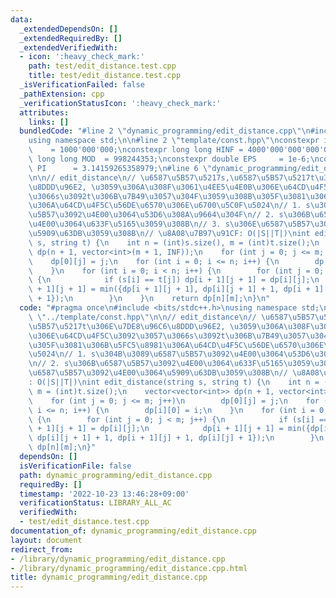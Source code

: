 ```yaml
---
data:
  _extendedDependsOn: []
  _extendedRequiredBy: []
  _extendedVerifiedWith:
  - icon: ':heavy_check_mark:'
    path: test/edit_distance.test.cpp
    title: test/edit_distance.test.cpp
  _isVerificationFailed: false
  _pathExtension: cpp
  _verificationStatusIcon: ':heavy_check_mark:'
  attributes:
    links: []
  bundledCode: "#line 2 \"dynamic_programming/edit_distance.cpp\"\n#include <bits/stdc++.h>\n\
    using namespace std;\n\n#line 2 \"template/const.hpp\"\nconstexpr int INF    \
    \    = 1000'000'000;\nconstexpr long long HINF = 4000'000'000'000'000'000;\nconstexpr\
    \ long long MOD  = 998244353;\nconstexpr double EPS     = 1e-6;\nconstexpr double\
    \ PI      = 3.14159265358979;\n#line 6 \"dynamic_programming/edit_distance.cpp\"\
    \n\n// edit_distance\n// \u6587\u5B57\u5217s,\u6587\u5B57\u5217t\u306E\u7DE8\u96C6\
    \u8DDD\u96E2, \u3059\u306A\u308F\u3061\u4EE5\u4E0B\u306E\u64CD\u4F5C\u3092\u3057\
    \u3066s\u3092t\u306B\u7B49\u3057\u304F\u3059\u308B\u305F\u3081\u306B\u5FC5\u8981\
    \u306A\u64CD\u4F5C\u56DE\u6570\u306E\u6700\u5C0F\u5024\n// 1. s\u304B\u3089\u6587\
    \u5B57\u3092\u4E00\u3064\u53D6\u308A\u9664\u304F\n// 2. s\u306B\u6587\u5B57\u3092\
    \u4E00\u3064\u633F\u5165\u3059\u308B\n// 3. s\u306E\u6587\u5B57\u3092\u4E00\u3064\
    \u5909\u63DB\u3059\u308B\n// \u8A08\u7B97\u91CF: O(|S||T|)\nint edit_distance(string\
    \ s, string t) {\n    int n = (int)s.size(), m = (int)t.size();\n    vector<vector<int>>\
    \ dp(n + 1, vector<int>(m + 1, INF));\n    for (int j = 0; j <= m; j++)\n    \
    \    dp[0][j] = j;\n    for (int i = 0; i <= n; i++) {\n        dp[i][0] = i;\n\
    \    }\n    for (int i = 0; i < n; i++) {\n        for (int j = 0; j < m; j++)\
    \ {\n            if (s[i] == t[j]) dp[i + 1][j + 1] = dp[i][j];\n            dp[i\
    \ + 1][j + 1] = min({dp[i + 1][j + 1], dp[i][j + 1] + 1, dp[i + 1][j] + 1, dp[i][j]\
    \ + 1});\n        }\n    }\n    return dp[n][m];\n}\n"
  code: "#pragma once\n#include <bits/stdc++.h>\nusing namespace std;\n\n#include\
    \ \"../template/const.hpp\"\n\n// edit_distance\n// \u6587\u5B57\u5217s,\u6587\
    \u5B57\u5217t\u306E\u7DE8\u96C6\u8DDD\u96E2, \u3059\u306A\u308F\u3061\u4EE5\u4E0B\
    \u306E\u64CD\u4F5C\u3092\u3057\u3066s\u3092t\u306B\u7B49\u3057\u304F\u3059\u308B\
    \u305F\u3081\u306B\u5FC5\u8981\u306A\u64CD\u4F5C\u56DE\u6570\u306E\u6700\u5C0F\
    \u5024\n// 1. s\u304B\u3089\u6587\u5B57\u3092\u4E00\u3064\u53D6\u308A\u9664\u304F\
    \n// 2. s\u306B\u6587\u5B57\u3092\u4E00\u3064\u633F\u5165\u3059\u308B\n// 3. s\u306E\
    \u6587\u5B57\u3092\u4E00\u3064\u5909\u63DB\u3059\u308B\n// \u8A08\u7B97\u91CF\
    : O(|S||T|)\nint edit_distance(string s, string t) {\n    int n = (int)s.size(),\
    \ m = (int)t.size();\n    vector<vector<int>> dp(n + 1, vector<int>(m + 1, INF));\n\
    \    for (int j = 0; j <= m; j++)\n        dp[0][j] = j;\n    for (int i = 0;\
    \ i <= n; i++) {\n        dp[i][0] = i;\n    }\n    for (int i = 0; i < n; i++)\
    \ {\n        for (int j = 0; j < m; j++) {\n            if (s[i] == t[j]) dp[i\
    \ + 1][j + 1] = dp[i][j];\n            dp[i + 1][j + 1] = min({dp[i + 1][j + 1],\
    \ dp[i][j + 1] + 1, dp[i + 1][j] + 1, dp[i][j] + 1});\n        }\n    }\n    return\
    \ dp[n][m];\n}"
  dependsOn: []
  isVerificationFile: false
  path: dynamic_programming/edit_distance.cpp
  requiredBy: []
  timestamp: '2022-10-23 13:46:28+09:00'
  verificationStatus: LIBRARY_ALL_AC
  verifiedWith:
  - test/edit_distance.test.cpp
documentation_of: dynamic_programming/edit_distance.cpp
layout: document
redirect_from:
- /library/dynamic_programming/edit_distance.cpp
- /library/dynamic_programming/edit_distance.cpp.html
title: dynamic_programming/edit_distance.cpp
---
```

